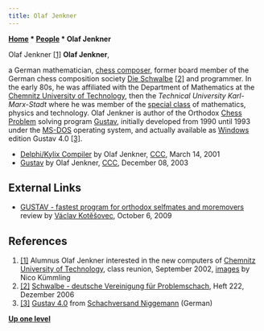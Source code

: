 ```yaml
---
title: Olaf Jenkner
---
```

**[Home](Home "Home") \* [People](People "People") \* Olaf Jenkner**



 [](http://www.kuemmling.de/kt02/020928_12.jpg) Olaf Jenkner <a id="cite-note-1" href="#cite-ref-1">[1]</a> 
**Olaf Jenkner**,  

a German mathematician, [chess composer](Category:Chess_Composer "Category:Chess Composer"), former board member of the German chess composition society [Die Schwalbe](https://en.wikipedia.org/wiki/Die_Schwalbe) <a id="cite-note-2" href="#cite-ref-2">[2]</a> and programmer. 
In the early 80s, he was affiliated with the Department of Mathematics at the [Chemnitz University of Technology](Chemnitz_University_of_Technology "Chemnitz University of Technology"), then the *Technical University Karl-Marx-Stadt* where he was member of the [special class](https://de.wikipedia.org/wiki/Spezialklasse_%28DDR%29) of mathematics, physics and technology. Olaf Jenkner is author of the Orthodox [Chess Problem](Chess_Problems,_Compositions_and_Studies "Chess Problems, Compositions and Studies") solving program [Gustav](Gustav "Gustav"), initially developed from 1990 until 1993 under the [MS-DOS](MS-DOS "MS-DOS") operating system, and actually available as [Windows](Windows "Windows") edition Gustav 4.0 <a id="cite-note-3" href="#cite-ref-3">[3]</a>.






* [Delphi/Kylix Compiler](https://www.stmintz.com/ccc/index.php?id=158578) by Olaf Jenkner, [CCC](CCC "CCC"), March 14, 2001
* [Gustav](https://www.stmintz.com/ccc/index.php?id=334248) by Olaf Jenkner, [CCC](CCC "CCC"), December 08, 2003


## External Links


* [GUSTAV - fastest program for orthodox selfmates and moremovers](http://www.kotesovec.cz/gustav/gustav_alybadix.htm) review by [Václav Kotěšovec](V%C3%A1clav_Kot%C4%9B%C5%A1ovec "Václav Kotěšovec"), October 6, 2009


## References


 1. <a id="cite-ref-1" href="#cite-note-1">[1]</a> Alumnus Olaf Jenkner interested in the new computers of [Chemnitz University of Technology](Chemnitz_University_of_Technology "Chemnitz University of Technology"), class reunion, September 2002, [images](http://www.kuemmling.de/kt02/kt02.htm) by Nico Kümmling 
2. <a id="cite-ref-2" href="#cite-note-2">[2]</a> [Schwalbe - deutsche Vereinigung für Problemschach](http://www.dieschwalbe.de/schwalbe222.htm), Heft 222, Dezember 2006
3. <a id="cite-ref-3" href="#cite-note-3">[3]</a> [Gustav 4.0](https://www.schachversand.de/en/gustav-4-0-i.html) from [Schachversand Niggemann](Schachversand_Niggemann "Schachversand Niggemann") (German)

**[Up one level](People "People")**







 
